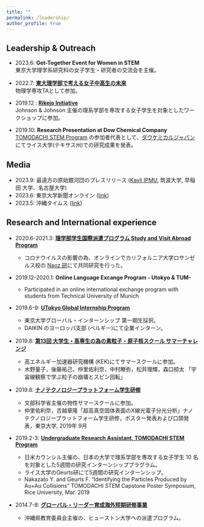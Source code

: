 ```yaml
---
title: ""
permalink: /leadership/
author_profile: true
---
```


## Leadership & Outreach
- 2023.6: __Get-Together Event for Women in STEM__  
  東京大学理学系研究科の女子学生・研究者の交流会を主催。
  
- 2022.7: __[東大理学部で考える女子中高生の未来](https://www.s.u-tokyo.ac.jp/ja/event/7938/)__  
物理学専攻TAとして参加。  

- 2019.12 : __[Rikejo Initiative](https://www.u-tokyo.ac.jp/kyodo-sankaku/ja/news/news2019_00019.html)__  
Johnson & Johnson 主催の理系学部を専攻する女子学生を対象としたワークショップに参加。  

- 2019.10: __Research Presentation at Dow Chemical Company__  
[TOMODACHI STEM Program](https://tomodachistem.rice.edu) の参加者代表として、[ダウケミカルジャパン](https://jp.dow.com/ja-jp)にてライス大学(テキサス州)での研究成果を発表。

## Media 
- 2023.9: 最遠方の原始銀河団のプレスリリース ([Kavli IPMU](https://www.ipmu.jp/ja/20230920-Protocluster), 筑波大学, 早稲田
大学、名古屋大学)  
- 2023.6: 東京大学新聞オンライン ([link](https://www.todaishimbun.org/insei_20230621/))  
- 2023.5: 沖縄タイムス ([link](https://www.okinawatimes.co.jp/articles/-/1156585))

## Research and International experience
* 2020.6-2021.3: __[理学部学生国際派遣プログラム Study and Visit Abroad Program](https://www.s.u-tokyo.ac.jp/ja/offices/ilo/svap/application.html)__  
    * コロナウイルスの影響の為、オンラインでカリフォルニア大学ロサンゼルス校の [Naoz 研](https://www.astro.ucla.edu/~snaoz/)にて共同研究を行った。  
 
* 2019.12-2020.1: __Online Language Excange Program - Utokyo & TUM-__  
    * Participated in an online international exchange program with students from Technical University of Munich

* 2019.6-9: __[UTokyo Global Internship Program](https://www.u-tokyo.ac.jp/ja/students/special-activities/ugip.html)__  
    * 東京大学グローバル・インターンシップ 第一期生採択。  
    * DAIKIN のヨーロッパ支部 (ベルギー)にて企業インターン。  

* 2019.8: __[第13回 大学生・高専生の為の素粒子・原子核スクール サマーチャレンジ](https://www2.kek.jp/ksc/13th_2019/index.html)__
    * 高エネルギー加速器研究機構 (KEK)にてサマースクールに参加。  
    * 木野量子，後藤祐己，仲里佑利奈，中村瞭弥，松井理輝，森口椋太 「宇宙線観察で学ぶ粒子の崩壊とスピン回転」 

* 2019.8: __[ナノテクノロジープラットフォーム学生研修](https://www.nanonet.go.jp/pages/gakusei/2019/)__  
    * 文部科学省主催の物性サマースクールに参加。  
    * 仲里佑利奈，𠮷越章隆「超高真空固体表面のX線光電子分光分析」ナノテクノロジープラットフォーム学生研修，ポスター発表および口頭発表，東京大学, 2019年 9月  

* 2019.2-3: __[Undergraduate Research Assistant, TOMODACHI STEM Program](https://tomodachistem.rice.edu)__
    * 日米カウンシル主催の、日本の大学で理系学部を専攻する女子学生 10 名を対象とした5週間の研究インターンシッププラグラム。  
    * ライス大学のGeurts研にて5週間の研究インターンシップ。   
    * Nakazato Y. and Geurts F. “Identifying the Particles Produced by Au+Au Collisions” TOMODACHI STEM Capstone Poster Symposium, Rice University, Mar. 2019  

* 2014.7-8: __[グローバル・リーダー育成海外短期研修事業](https://www.pref.okinawa.jp/site/bunka-sports/bunka/kikaku/documents/16.pdf)__
    * 沖縄県教育委員会主催の、ヒューストン大学への派遣プログラム。 

